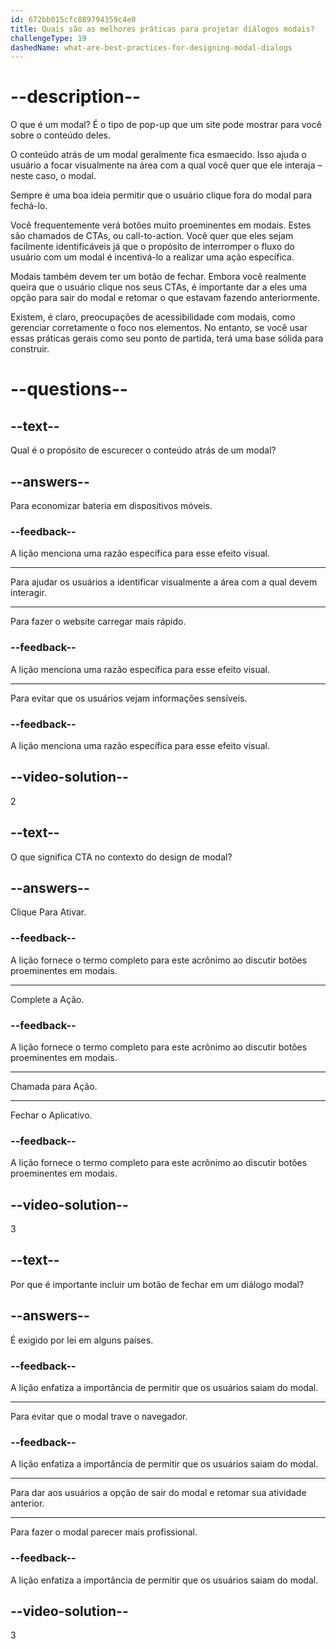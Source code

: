 ```yaml
---
id: 672bb015cfc889794359c4e0
title: Quais são as melhores práticas para projetar diálogos modais?
challengeType: 19
dashedName: what-are-best-practices-for-designing-modal-dialogs
---
```


# --description--

O que é um modal? É o tipo de pop-up que um site pode mostrar para você sobre o conteúdo deles.

O conteúdo atrás de um modal geralmente fica esmaecido. Isso ajuda o usuário a focar visualmente na área com a qual você quer que ele interaja – neste caso, o modal.

Sempre é uma boa ideia permitir que o usuário clique fora do modal para fechá-lo.

Você frequentemente verá botões muito proeminentes em modais. Estes são chamados de CTAs, ou call-to-action. Você quer que eles sejam facilmente identificáveis já que o propósito de interromper o fluxo do usuário com um modal é incentivá-lo a realizar uma ação específica.

Modais também devem ter um botão de fechar. Embora você realmente queira que o usuário clique nos seus CTAs, é importante dar a eles uma opção para sair do modal e retomar o que estavam fazendo anteriormente.

Existem, é claro, preocupações de acessibilidade com modais, como gerenciar corretamente o foco nos elementos. No entanto, se você usar essas práticas gerais como seu ponto de partida, terá uma base sólida para construir.

# --questions--

## --text--

Qual é o propósito de escurecer o conteúdo atrás de um modal?

## --answers--

Para economizar bateria em dispositivos móveis.

### --feedback--

A lição menciona uma razão específica para esse efeito visual.

---

Para ajudar os usuários a identificar visualmente a área com a qual devem interagir.

---

Para fazer o website carregar mais rápido.

### --feedback--

A lição menciona uma razão específica para esse efeito visual.

---

Para evitar que os usuários vejam informações sensíveis.

### --feedback--

A lição menciona uma razão específica para esse efeito visual.

## --video-solution--

2

## --text--

O que significa CTA no contexto do design de modal?

## --answers--

Clique Para Ativar.

### --feedback--

A lição fornece o termo completo para este acrônimo ao discutir botões proeminentes em modais.

---

Complete a Ação.

### --feedback--

A lição fornece o termo completo para este acrônimo ao discutir botões proeminentes em modais.

---

Chamada para Ação.

---

Fechar o Aplicativo.

### --feedback--

A lição fornece o termo completo para este acrônimo ao discutir botões proeminentes em modais.

## --video-solution--

3

## --text--

Por que é importante incluir um botão de fechar em um diálogo modal?

## --answers--

É exigido por lei em alguns países.

### --feedback--

A lição enfatiza a importância de permitir que os usuários saiam do modal.

---

Para evitar que o modal trave o navegador.

### --feedback--

A lição enfatiza a importância de permitir que os usuários saiam do modal.

---

Para dar aos usuários a opção de sair do modal e retomar sua atividade anterior.

---

Para fazer o modal parecer mais profissional.

### --feedback--

A lição enfatiza a importância de permitir que os usuários saiam do modal.

## --video-solution--

3
